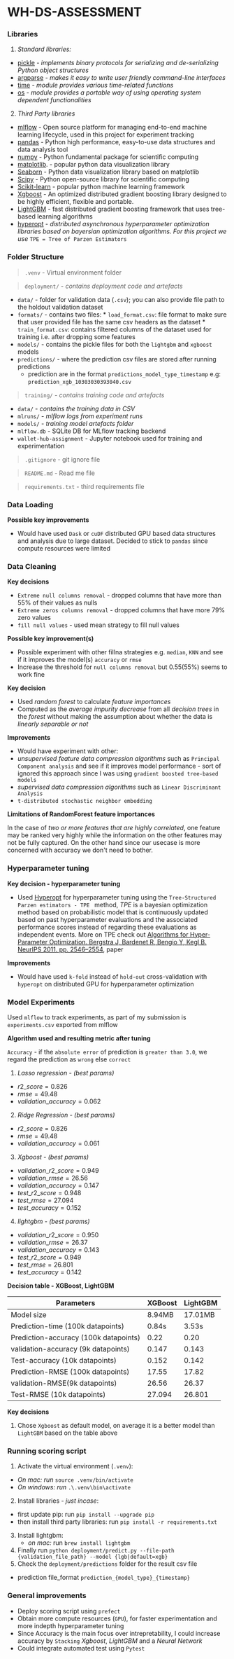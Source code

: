 # WH-DS-ASSESSMENT

### Libraries


1.   *Standard libraries:*
  *   [pickle](https://docs.python.org/3/library/pickle.html) - *implements binary protocols for serializing and de-serializing Python object structures*
  *   [argparse](https://docs.python.org/3/library/argparse.html) - *makes it easy to write user friendly command-line interfaces*
  *   [time](https://docs.python.org/3/library/time.html) - *module provides various time-related functions*
  *   [os](https://docs.python.org/3/library/os.html) - *module provides a portable way of using operating system dependent functionalities*



2.   *Third Party libraries*
  *   [mlflow](https://www.mlflow.org/docs/latest/index.html) - Open source platform for managing end-to-end machine learning lifecycle, used in this project for experiment tracking
  *   [pandas](https://pandas.pydata.org/docs/index.html) - Python high performance, easy-to-use data structures and data analysis tool
  *   [numpy](https://numpy.org/) - Python fundamental package for scientific computing
  *   [matplotlib](https://matplotlib.org/). - popular python data visualization library 
  *   [Seaborn](https://seaborn.pydata.org/) - Python data visualization library based on matplotlib
  *   [Scipy](https://scipy.org/) - Python open-source library for scientific computing 
  *   [Scikit-learn](https://scikit-learn.org/stable/) - popular python machine learning framework
  *   [Xgboost](https://xgboost.readthedocs.io/en/stable/index.html) - An optimized distributed gradient boosting library designed to be highly efficient, flexible and portable.
  *   [LightGBM](https://lightgbm.readthedocs.io/en/latest/index.html) - fast distributed gradient boosting framework that uses tree-based learning algorithms
  *   [hyperopt](http://hyperopt.github.io/hyperopt/) - *distributed asynchronous hyperparameter optimization libraries based on bayersian optimization algorithms. For this project we use* `TPE = Tree of Parzen Estimators`


### Folder Structure

>  `.venv` - Virtual environment folder

> `deployment/` - *contains deployment code and artefacts*
  *   `data/` - folder for validation data (`.csv`); you can also provide file path to the holdout validation dataset
  *   `formats/` -  contains two files:
    *   `load_format.csv`: file format to make sure that user provided file has the same csv headers as the dataset
    *   `train_format.csv`: contains filtered columns of the dataset used for training i.e. after dropping some features
  * `models/` - contains the pickle files for both the `lightgbm` and `xgboost` models
  * `predictions/` - where the prediction csv files are stored after running predictions
    * prediction are in the format `predictions_model_type_timestamp` e.g: `prediction_xgb_10303030393040.csv`


> `training/` - *contains training code and artefacts*
  * `data/` - *contains the training data in CSV*
  * `mlruns/` - *mlflow logs from experiment runs*
  * `models/` - *training model artefacts folder*
  * `mlflow.db` - SQLite DB for MLflow tracking backend
  * `wallet-hub-assignment` - Jupyter notebook used for training and experimentation

> `.gitignore` - git ignore file

> `README.md`  - Read me file

> `requirements.txt` - third requirements file


### Data Loading

**Possible key improvements**

*   Would have used `Dask` or `cuDF` distributed GPU based data structures and analysis due to large dataset. Decided to stick to `pandas` since compute resources were limited


### Data Cleaning

**Key decisions**

*   `Extreme null columns removal` - dropped columns that have more than $55\%$ of their values as nulls
*   `Extreme zeros columns removal` - dropped columns that have more $79\%$ zero values
* `fill null values` - used mean strategy to fill null values

**Possible key improvement(s)**

*   Possible experiment with other fillna strategies e.g. `median`, `KNN` and see if it improves the model(s) `accuracy` or `rmse`
* Increase the threshold for `null columns removal` but $0.55 (55\%)$ seems to work fine


**Key decision**

*   Used *random forest* to calculate *feature importances*
  * Computed as the *average impurity decrease* from all *decision trees* in the *forest* without making the assumption about whether the data is *linearly separable or not*

  **Improvements**

*   Would have experiment with other:
  *   *unsupervised feature data compression algorithms* such as `Principal Component analysis` and see if it improves model performance - sort of ignored this approach since I was using `gradient boosted tree-based models` 
  *   *supervised data compression algorithms* such as `Linear Discriminant Analysis`
  *  `t-distributed stochastic neighbor embedding`

  **Limitations of RandomForest feature importances**

  In the case of *two or more features that are highly correlated*, one feature may be ranked very highly while the information on the other features may not be fully captured. On the other hand since our usecase is more concerned with accuracy we don't need to bother.

  ### Hyperparameter tuning 

  **Key decision - hyperparameter tuning**

  *   Used [Hyperopt](https://) for hyperparameter tuning using the `Tree-Structured Parzen estimators - TPE ` method, *TPE* is a bayesian optimization method based on probabilistic model that is continuously updated based on past hyperparameter evaluations and the associated performance scores instead of regarding these evaluations as independent events. More on TPE check out [Algorithms for Hyper-Parameter Optimization. Bergstra J, Bardenet R, Bengio Y, Kegl B. NeurIPS 2011. pp. 2546–2554,](https://dl.acm.org/doi/10.5555/2986459.2986743) paper

  **Improvements**

  *   Would have used `k-fold` instead of `hold-out` cross-validation with `hyperopt` on distributed GPU for hyperparameter optimization

### Model Experiments

Used `mlflow` to track experiments, as part of my submission is `experiments.csv` exported from mlflow

**Algorithm used and resulting metric after tuning**

`Accuracy` - if the `absolute error` of prediction is `greater than 3.0`, we regard the prediction as `wrong` else `correct`

1.   *Lasso regression - (best params)*
  *   $r2\_score=0.826$
  *   $rmse=49.48$
  *   $validation\_accuracy = 0.062$


2.   *Ridge Regression - (best params)*
  *   $r2\_score=0.826$
  *   $rmse=49.48$
  *   $validation\_accuracy = 0.061$

3.   *Xgboost - (best params)*
  *   $validation\_r2\_score=0.949$
  *   $validation\_rmse=26.56$
  *   $validation\_accuracy = 0.147$
  *   $test\_r2\_score = 0.948$
  *   $test\_rmse=27.094$
  *   $test\_accuracy = 0.152$
4.   *lightgbm - (best params)*
  *   $validation\_r2\_score=0.950$
  *   $validation\_rmse=26.37$
  *   $validation\_accuracy = 0.143$
  *   $test\_r2\_score = 0.949$
  *   $test\_rmse=26.801$
  *   $test\_accuracy = 0.142$

**Decision table - XGBoost, LightGBM**

| Parameters | XGBoost | LightGBM |
| --- | --- | --- |
| Model size | 8.94MB | 17.01MB|
| Prediction-time (100k datapoints) | 0.84s| 3.53s|
| Prediction-accuracy (100k datapoints) | 0.22| 0.20|
| validation-accuracy (9k datapoints) | 0.147| 0.143|
| Test-accuracy (10k datapoints) | 0.152| 0.142|
| Prediction-RMSE (100k datapoints) | 17.55| 17.82|
| validation-RMSE(9k datapoints) | 26.56| 26.37|
|Test-RMSE (10k datapoints) | 27.094| 26.801|


**Key decisions**

1. Chose `Xgboost` as default model, on average it is a better model than `LightGBM` based on the table above

### Running scoring script

1.   Activate the virtual environment (`.venv`):
  *   *On mac:*  *run*  `source .venv/bin/activate`
  *   *On windows:* *run* `.\.venv\bin\activate`
2. Install libraries - *just incase*:
  *   first update pip: run `pip install --upgrade pip` 
  *   then install third party libraries: run `pip install -r requirements.txt`
3. Install lightgbm:
    * *on mac:* run `brew install lightgbm`
4. Finally run `python deployment/predict.py --file-path {validation_file_path} --model {lgb|default=xgb}`
5. Check the `deployment/predictions` folder for the result csv file 
  *   prediction file_format `prediction_{model_type}_{timestamp}`

### General improvements

*  Deploy scoring script using `prefect`
*  Obtain more compute resources (`GPU`), for faster experimentation and more indepth hyperparameter tuning 
* Since Accuracy is the main focus over intrepretability, I could increase accuracy by `Stacking` *Xgboost*, *LightGBM* and a *Neural Network*
* Could integrate automated test using `Pytest`








